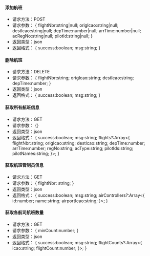 #### 添加航班
* 请求方法：POST
* 请求参数：
{
    flightNbr:string|null;
    origIcao:string|null;
    destIcao:string|null;
    depTime:number|null;
    arrTime:number|null;
    acRegNo:string|null;
    pilotId:string|null;
}
* 返回类型：json
* 返回格式：
{
	success:boolean;
	msg:string;
}

#### 删除航班
* 请求方法：DELETE
* 请求参数：
{
    flightNbr:string;
    origIcao:string;
    destIcao:string;
    depTime:number;
}
* 返回类型：json
* 返回格式：
{
	success:boolean;
	msg:string;
}

#### 获取所有航班信息
* 请求方法：GET
* 请求参数：
{}
* 返回类型：json
* 返回格式：
{
	success:boolean;
	msg:string;
    flights?:Array<{
        flightNbr:string;
        origIcao:string;
        destIcao:string;
        depTime:number;
        arrTime:number;
        regNo:string;
        acType:string;
        pilotIds:string;
        pilotNames:string;
    }>;
}

#### 获取航班管制员信息
* 请求方法：GET
* 请求参数：
{
    flightNbr: string;
}
* 返回类型：json
* 返回格式：
{
	success:boolean;
	msg:string;
    airControllers?:Array<{
        id:number;
        name:string;
        airportIcao:string;
    }>;
}

#### 获取各航司航班数量
* 请求方法：GET
* 请求参数：
{
    minCount:number;
}
* 返回类型：json
* 返回格式：
{
	success:boolean;
	msg:string;
    flightCounts?:Array<{
        icao:string;
        flightCount:number;
    }>;
}